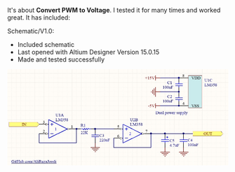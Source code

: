 It's about **Convert PWM to Voltage**. I tested it for many times and worked great. It has included:

Schematic/V1.0:
- Included schematic
- Last opened with Altium Designer Version 15.0.15
- Made and tested successfully

![This is an image](https://github.com/AliRezaJoodi/Electronic-Modules/blob/main/Convert%20PWM%20to%20Voltage/Schematic/V1.0.jpg?raw=true)
